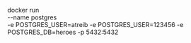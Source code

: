 docker run \
    --name postgres \
    -e POSTGRES_USER=atreib
    -e POSTGRES_USER=123456
    -e POSTGRES_DB=heroes
    -p 5432:5432